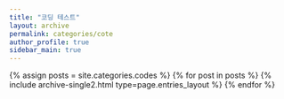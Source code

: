 ```yaml
---
title: "코딩 테스트"
layout: archive
permalink: categories/cote
author_profile: true
sidebar_main: true
---
```



{% assign posts = site.categories.codes %}
{% for post in posts %} {% include archive-single2.html type=page.entries_layout %} {% endfor %}